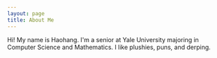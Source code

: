 ```yaml
---
layout: page
title: About Me
---
```


Hi! My name is Haohang. I'm a senior at Yale University majoring in Computer Science and Mathematics. I like plushies, puns, and derping. 
